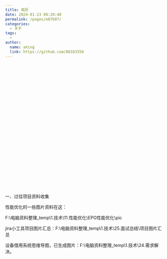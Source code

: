 ```yaml
---
title: 简历
date: 2024-01-23 08:29:40
permalink: /pages/e87b0f/
categories:
  - 关于
tags:
  - 
author: 
  name: aXing
  link: https://github.com/08163356
---
```

  <iframe :src="$withBase('/dist/index.html')" width="100%" height="400" frameborder="0" scrolling="No" leftmargin="0" topmargin="0"></iframe>


一、过往项目资料收集

性能优化的一些图片资料在这：

F:\电脑资料整理_temp\1.技术\11.性能优化\EPG性能优化\pic

jira小工具项目图片汇总：F:\电脑资料整理_temp\1.技术\25.面试总结\项目图片汇总

设备借用系统思维导图，已生成图片：F:\电脑资料整理_temp\1.技术\24.需求解决。